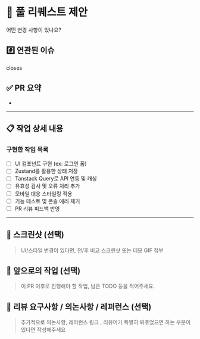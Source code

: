 # 🚀 풀 리퀘스트 제안

어떤 변경 사항이 있나요?

## #️⃣ 연관된 이슈

<!-- 예: closes #123 -->

closes 

## ✅ PR 요약

<!-- 이번 PR에서 변경된 핵심 내용을 한두 줄로 간결하게 설명해주세요. -->
- 

---
## 📋 작업 상세 내용

### 구현한 작업 목록

- [ ] UI 컴포넌트 구현 (ex: 로그인 폼)
- [ ] Zustand를 활용한 상태 저장
- [ ] Tanstack Query로 API 연동 및 캐싱
- [ ] 유효성 검사 및 오류 처리 추가
- [ ] 모바일 대응 스타일링 적용
- [ ] 기능 테스트 및 콘솔 에러 제거
- [ ] PR 리뷰 피드백 반영

---

## 📸 스크린샷 (선택)

> UI/스타일 변경이 있다면, 전/후 비교 스크린샷 또는 데모 GIF 첨부


## 📌 앞으로의 작업 (선택)

> 이 PR 이후로 진행해야 할 작업, 남은 TODO 등을 적어주세요.


## 💬 리뷰 요구사항 / 의논사항 / 레퍼런스 (선택)

> 추가적으로 의논사항, 레퍼런스 링크 , 리뷰어가 특별히 봐주었으면 하는 부분이 있다면 작성해주세요
